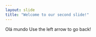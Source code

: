 ```yaml
---
layout: slide
title: "Welcome to our second slide!"
---
```

Olá mundo
Use the left arrow to go back!